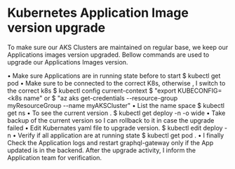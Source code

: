 # Kubernetes Application Image version upgrade
To make sure our AKS Clusters are maintained on regular base, we keep our Applications images version upgraded. Bellow commands are used to upgrade our Applications Images version.

•	Make sure Applications are in running state before to start
$ kubectl get pod
•	Make sure to be  connected to the correct K8s, otherwise , I switch to the correct k8s
$ kubectl config current-context 
$ "export KUBECONFIG=<k8s name" or 
$ "az aks get-credentials --resource-group myResourceGroup --name myAKSCluster"
•	List the name space 
$ kubectl get ns 
•	To see the current version .
$ kubectl get deploy -n <name space> -o wide 
•	Take backup of the current version so I can rollback to it in case the upgrade failed
•	Edit  Kubernates yaml file to upgrade version.
$ kubectl edit deploy <applictaion name> -n <name space> 
•	Verify if all application are at running state
$ kubectl get pod <name space>.
•	I finally Check the Application logs and restart graphql-gateway only if the App updated is in the backend. After the upgrade activity, I inform the Application team for verification.
